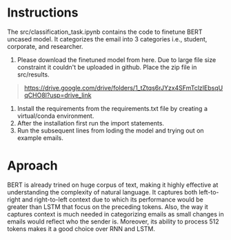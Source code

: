 # Instructions
The src/classification_task.ipynb contains the code to finetune BERT uncased model. It categorizes the email into 3 categories i.e., student, corporate, and researcher.

1. Please download the finetuned model from here. Due to large file size constraint it couldn't be uploaded in github. Place the zip file in src/results.
> https://drive.google.com/drive/folders/1_tZtqs6rJYzx4SFmTclzIEbsqUqCHO8l?usp=drive_link
1. Install the requirements from the requirements.txt file by creating a virtual/conda environment.
2. After the installation first run the import statements.
3. Run the subsequent lines from loding the model and trying out on example emails.


# Aproach
BERT is already trined on huge corpus of text, making it highly effective at understanding the complexity of natural language. It captures both left-to-right and right-to-left context due to which its performance would be greater than LSTM that focus on the preceding tokens. Also, the way it captures context is much needed in categorizing emails as small changes in emails would reflect who the sender is. Moreover, its ability to process 512 tokens makes it a good choice over RNN and LSTM.